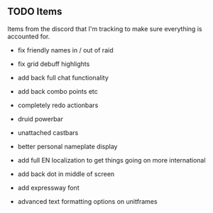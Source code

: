 ## TODO Items
Items from the discord that I'm tracking to make sure everything is accounted for.

- fix friendly names in / out of raid
- fix grid debuff highlights
- add back full chat functionality
- add back combo points etc

- completely redo actionbars
- druid powerbar
- unattached castbars
- better personal nameplate display
- add full EN localization to get things going on more international
- add back dot in middle of screen
- add expressway font
- advanced text formatting options on unitframes